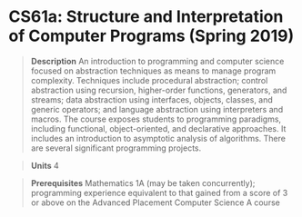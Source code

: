 # CS61a: Structure and Interpretation of Computer Programs (Spring 2019)
> **Description**
An introduction to programming and computer science focused on abstraction techniques as means to manage program complexity. Techniques include procedural abstraction; control abstraction using recursion, higher-order functions, generators, and streams; data abstraction using interfaces, objects, classes, and generic operators; and language abstraction using interpreters and macros. The course exposes students to programming paradigms, including functional, object-oriented, and declarative approaches. It includes an introduction to asymptotic analysis of algorithms. There are several significant programming projects.

> **Units**
4

> **Prerequisites**
Mathematics 1A (may be taken concurrently); programming experience equivalent to that gained from a score of 3 or above on the Advanced Placement Computer Science A course
